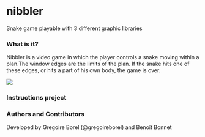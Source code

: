 nibbler
=======

Snake game playable with 3 different graphic libraries

### What is it?
Nibbler is a video game in which the player controls a snake moving within a plan.The window edges are the limits of the plan. If the snake hits one of these edges, or hits a part of his own body, the game is over.

![](nibbler_example.jpg)

### Instructions project

### Authors and Contributors
Developed by Gregoire Borel (@gregoireborel) and Benoît Bonnet



